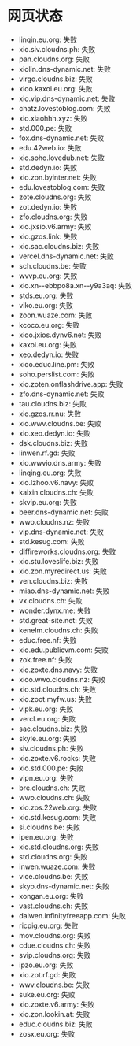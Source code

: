 # 网页状态
- linqin.eu.org: 失败
- xio.siv.cloudns.ph: 失败
- pan.cloudns.org: 失败
- xiolin.dns-dynamic.net: 失败
- virgo.cloudns.biz: 失败
- xioo.kaxoi.eu.org: 失败
- xio.vip.dns-dynamic.net: 失败
- chatz.lovestoblog.com: 失败
- xio.xiaohhh.xyz: 失败
- std.000.pe: 失败
- fox.dns-dynamic.net: 失败
- edu.42web.io: 失败
- xio.soho.lovedub.net: 失败
- std.dedyn.io: 失败
- xio.zon.byinter.net: 失败
- edu.lovestoblog.com: 失败
- zote.cloudns.org: 失败
- zot.dedyn.io: 失败
- zfo.cloudns.org: 失败
- xio.jxsio.v6.army: 失败
- xio.gzos.link: 失败
- xio.sac.cloudns.biz: 失败
- vercel.dns-dynamic.net: 失败
- sch.cloudns.be: 失败
- wvvp.eu.org: 失败
- xio.xn--ebbpo8a.xn--y9a3aq: 失败
- stds.eu.org: 失败
- viko.eu.org: 失败
- zoon.wuaze.com: 失败
- kcoco.eu.org: 失败
- xioo.jxios.dynv6.net: 失败
- kaxoi.eu.org: 失败
- xeo.dedyn.io: 失败
- xioo.educ.line.pm: 失败
- soho.perslist.com: 失败
- xio.zoten.onflashdrive.app: 失败
- zfo.dns-dynamic.net: 失败
- tau.cloudns.biz: 失败
- xio.gzos.rr.nu: 失败
- xio.wwv.cloudns.be: 失败
- xio.xeo.dedyn.io: 失败
- dsk.cloudns.biz: 失败
- linwen.rf.gd: 失败
- xio.wwvio.dns.army: 失败
- linqing.eu.org: 失败
- xio.lzhoo.v6.navy: 失败
- kaixin.cloudns.ch: 失败
- skvip.eu.org: 失败
- beer.dns-dynamic.net: 失败
- wwo.cloudns.nz: 失败
- vip.dns-dynamic.net: 失败
- std.kesug.com: 失败
- diffireworks.cloudns.org: 失败
- xio.stu.loveslife.biz: 失败
- xio.zon.myredirect.us: 失败
- ven.cloudns.biz: 失败
- miao.dns-dynamic.net: 失败
- vx.cloudns.ch: 失败
- wonder.dynx.me: 失败
- std.great-site.net: 失败
- kenelm.cloudns.ch: 失败
- educ.free.nf: 失败
- xio.edu.publicvm.com: 失败
- zok.free.nf: 失败
- xio.zoxte.dns.navy: 失败
- xioo.wwo.cloudns.nz: 失败
- xio.std.cloudns.ch: 失败
- xio.zoot.myfw.us: 失败
- vipk.eu.org: 失败
- vercl.eu.org: 失败
- sac.cloudns.biz: 失败
- skyle.eu.org: 失败
- siv.cloudns.ph: 失败
- xio.zoxte.v6.rocks: 失败
- xio.std.000.pe: 失败
- vipn.eu.org: 失败
- bre.cloudns.ch: 失败
- wwo.cloudns.ch: 失败
- xio.zos.22web.org: 失败
- xio.std.kesug.com: 失败
- si.cloudns.be: 失败
- ipen.eu.org: 失败
- xio.std.cloudns.org: 失败
- std.cloudns.org: 失败
- inwen.wuaze.com: 失败
- vice.cloudns.be: 失败
- skyo.dns-dynamic.net: 失败
- xongan.eu.org: 失败
- vast.cloudns.ch: 失败
- daiwen.infinityfreeapp.com: 失败
- ricpig.eu.org: 失败
- mov.cloudns.org: 失败
- cdue.cloudns.ch: 失败
- svip.cloudns.org: 失败
- ipzo.eu.org: 失败
- xio.zot.rf.gd: 失败
- wwv.cloudns.be: 失败
- suke.eu.org: 失败
- xio.zoxte.v6.army: 失败
- xio.zon.lookin.at: 失败
- educ.cloudns.biz: 失败
- zosx.eu.org: 失败
